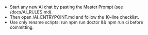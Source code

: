 - Start any new AI chat by pasting the Master Prompt (see /docs/AI_RULES.md).
- Then open /AI_ENTRYPOINT.md and follow the 10-line checklist.
- Use only rename scripts; run npm run doctor && npm run ci before committing.
